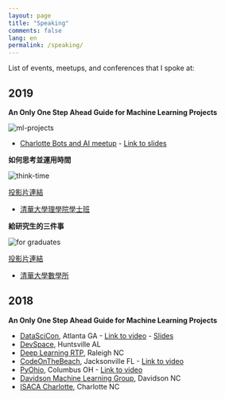 ```yaml
---
layout: page
title: "Speaking"
comments: false
lang: en
permalink: /speaking/
---
```


List of events, meetups, and conferences that I spoke at:

## 2019

**An Only One Step Ahead Guide for Machine Learning Projects**

![ml-projects](/figure/source/speaking/2018-ml-projects.png)

* [Charlotte Bots and AI meetup](https://www.meetup.com/Charlotte-Bots-and-AI-Meetup/) - [Link to slides](https://drive.google.com/open?id=1npyJ10zMhVNu5xsIbEyp0NN0XqquHjvH)

**如何思考並運用時間**

![think-time](/figure/source/speaking/2019/think-time.png)

[投影片連結](https://drive.google.com/open?id=1XqI69-D9o9rsy3t3vSe_fM8_WyX385Ob)

* [清華大學理學院學士班](http://scidm.web.nthu.edu.tw/)

**給研究生的三件事**

![for graduates](/figure/source/speaking/2019/for-grads.png)

[投影片連結](https://drive.google.com/open?id=1iwUJrslHaXkna2pa1M6-Y0ZGar6XCttr)

* [清華大學數學所](http://www.math.nthu.edu.tw/main.php)

## 2018

**An Only One Step Ahead Guide for Machine Learning Projects**

* [DataSciCon](http://datascicon.tech/), Atlanta GA - [Link to video](https://www.recallact.com/presentation/only-one-step-ahead-guide-machine-learning-projects) - [Slides](https://drive.google.com/open?id=1K6Zz5PYWAlJzLAc0Ft3ooKP5iOf6F50x)
* [DevSpace](https://www.devspaceconf.com/), Huntsville AL
* [Deep Learning RTP](https://www.meetup.com/Deep-Learning-RTP/), Raleigh NC
* [CodeOnTheBeach](https://www.codeonthebeach.com/), Jacksonville FL - [Link to video](https://youtu.be/drv64KtC_xw)
* [PyOhio](https://www.pyohio.org/2018/), Columbus OH - [Link to video](https://youtu.be/7D8unG3XMzU)
* [Davidson Machine Learning Group](https://www.meetup.com/Davidson-Machine-Learning-Meetup/), Davidson NC
* [ISACA Charlotte](http://www.isaca.org/chapters3/Charlotte/Pages/default.aspx), Charlotte NC
